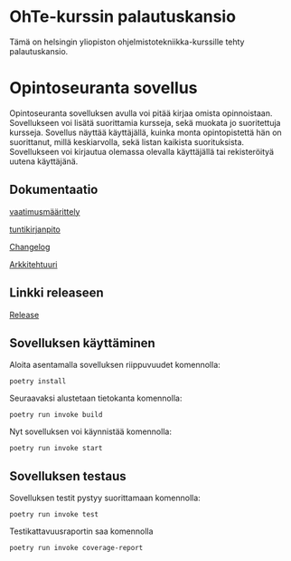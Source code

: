# OhTe-kurssin palautuskansio

Tämä on helsingin yliopiston ohjelmistotekniikka-kurssille tehty palautuskansio.

# Opintoseuranta sovellus

Opintoseuranta sovelluksen avulla voi pitää kirjaa omista opinnoistaan. Sovellukseen voi lisätä suorittamia kursseja, sekä muokata jo suoritettuja kursseja. Sovellus näyttää käyttäjällä, kuinka monta opintopistettä hän on suorittanut, millä keskiarvolla, sekä listan kaikista suorituksista. Sovellukseen voi kirjautua olemassa olevalla käyttäjällä tai rekisteröityä uutena käyttäjänä.

## Dokumentaatio

[vaatimusmäärittely](opintoseuranta/dokumentaatio/vaatimusmaarittely.md)

[tuntikirjanpito](opintoseuranta/dokumentaatio/tuntikirjanpito.md)

[Changelog](opintoseuranta/dokumentaatio/changelog.md)

[Arkkitehtuuri](opintoseuranta/dokumentaatio/arkkitehtuuri.md)

## Linkki releaseen

[Release](https://github.com/Veetihei/ot-harjoitustyo/releases/tag/final)

## Sovelluksen käyttäminen

Aloita asentamalla sovelluksen riippuvuudet komennolla:

```console
poetry install
```

Seuraavaksi alustetaan tietokanta komennolla:

```console
poetry run invoke build
```

Nyt sovelluksen voi käynnistää komennolla:

```console
poetry run invoke start
```

## Sovelluksen testaus

Sovelluksen testit pystyy suorittamaan komennolla:

```console
poetry run invoke test
```

Testikattavuusraportin saa komennolla

```console
poetry run invoke coverage-report
```
